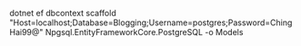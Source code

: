 dotnet ef dbcontext scaffold "Host=localhost;Database=Blogging;Username=postgres;Password=ChingHai99@" Npgsql.EntityFrameworkCore.PostgreSQL -o Models